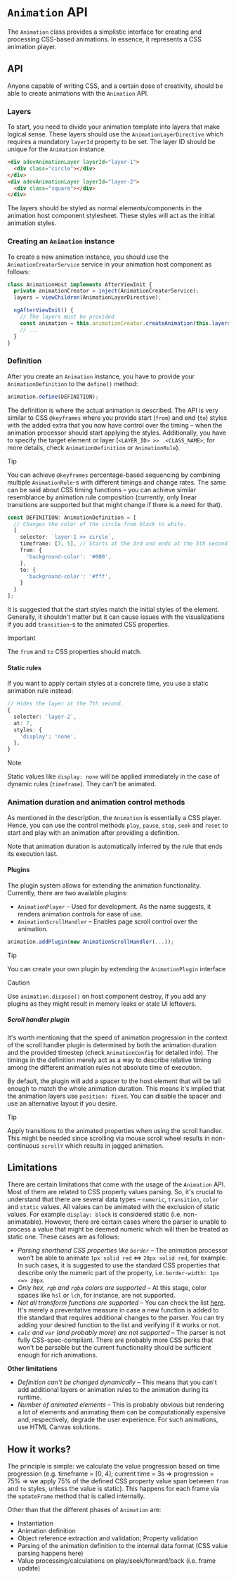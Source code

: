 # `Animation` API

The `Animation` class provides a simplistic interface for creating and processing CSS-based animations. In essence, it represents a CSS animation player.

## API

Anyone capable of writing CSS, and a certain dose of creativity, should be able to create animations with the `Animation` API.

### Layers

To start, you need to divide your animation template into layers that make logical sense. These layers should use the `AnimationLayerDirective` which requires a mandatory `layerId` property to be set. The layer ID should be unique for the `Animation` instance.

```html
<div adevAnimationLayer layerId="layer-1">
  <div class="circle"></div>
</div>
<div adevAnimationLayer layerId="layer-2">
  <div class="square"></div>
</div>
```

The layers should be styled as normal elements/components in the animation host component stylesheet. These styles will act as the initial animation styles.

### Creating an `Animation` instance

To create a new animation instance, you should use the `AnimationCreatorService` service in your animation host component as follows:

```typescript
class AnimationHost implements AfterViewInit {
  private animationCreator = inject(AnimationCreatorService);
  layers = viewChildren(AnimationLayerDirective);

  ngAfterViewInit() {
    // The layers must be provided
    const animation = this.animationCreator.createAnimation(this.layers());
    // ...
  }
}
```

### Definition

After you create an `Animation` instance, you have to provide your `AnimationDefinition` to the `define()` method:

```typescript
animation.define(DEFINITION);
```

The definition is where the actual animation is described. The API is very similar to CSS `@keyframes` where you provide start (`from`) and end (`to`) styles with the added extra that you now have control over the timing – when the animation processor should start applying the styles. Additionally, you have to specify the target element or layer (`<LAYER_ID> >> .<CLASS_NAME>`; for more details, check `AnimationDefinition` or `AnimationRule`).

> [!TIP]
> You can achieve `@keyframes` percentage-based sequencing by combining multiple `AnimationRule`-s with different timings and change rates. The same can be said about CSS timing functions – you can achieve similar resemblance by animation rule composition (currently, only linear transitions are supported but that might change if there is a need for that).

```typescript
const DEFINITION: AnimationDefinition = [
  // Changes the color of the circle from black to white.
  {
    selector: `layer-1 >> circle`,
    timeframe: [3, 5], // Starts at the 3rd and ends at the 5th second.
    from: {
      'background-color': '#000',
    },
    to: {
      'background-color': '#fff',
    }
  }
];
```

It is suggested that the start styles match the initial styles of the element. Generally, it shouldn't matter but it can cause issues with the visualizations if you add `transition`-s to the animated CSS properties.

> [!IMPORTANT]
> The `from` and `to` CSS properties should match.

#### Static rules

If you want to apply certain styles at a concrete time, you use a static animation rule instead:

```typescript
// Hides the layer at the 7th second.
{
  selector: `layer-2`,
  at: 7,
  styles: {
    'display': 'none',
  },
}
```

> [!NOTE]
> Static values like `display: none` will be applied immediately in the case of dynamic rules (`timeframe`). They can't be animated.

### Animation duration and animation control methods

As mentioned in the description, the `Animation` is essentially a CSS player. Hence, you can use the control methods `play`, `pause`, `stop`, `seek` and `reset` to start and play with an animation after providing a definition.

Note that animation duration is automatically inferred by the rule that ends its execution last.

#### Plugins

The plugin system allows for extending the animation functionality. Currently, there are two available plugins:

- `AnimationPlayer` – Used for development. As the name suggests, it renders animation controls for ease of use.
- `AnimationScrollHandler` – Enables page scroll control over the animation.

```typescript
animation.addPlugin(new AnimationScrollHandler(...));
```

> [!TIP]
> You can create your own plugin by extending the `AnimationPlugin` interface

> [!CAUTION]
> Use `animation.dispose()` on host component destroy, if you add any plugins as they might result in memory leaks or stale UI leftovers.

##### Scroll handler plugin

It's worth mentioning that the speed of animation progression in the context of the scroll handler plugin is determined by both the animation duration and the provided timestep (check `AnimationConfig` for detailed info). The timings in the definition merely act as a way to describe relative timing among the different animation rules not absolute time of execution.

By default, the plugin will add a spacer to the host element that will be tall enough to match the whole animation duration. This means it's implied that the animation layers use `position: fixed`. You can disable the spacer and use an alternative layout if you desire.

> [!TIP]
> Apply transitions to the animated properties when using the scroll handler. This might be needed since scrolling via mouse scroll wheel results in non-continuous `scrollY` which results in jagged animation.

## Limitations

There are certain limitations that come with the usage of the `Animation` API. Most of them are related to CSS property values parsing. So, it's crucial to understand that there are several data types – `numeric`, `transition`, `color` and `static` values. All values can be animated with the exclusion of static values. For example `display: block` is considered static (i.e. non-animatable). However, there are certain cases where the parser is unable to process a value that might be deemed numeric which will then be treated as static one. These cases are as follows:

- _Parsing shorthand CSS properties like `border`_ – The animation processor won't be able to animate `1px solid red` <=> `20px solid red`, for example. In such cases, it is suggested to use the standard CSS properties that describe only the numeric part of the property, i.e. `border-width: 1px <=> 20px`.
- _Only hex, `rgb` and `rgba` colors are supported_ – At this stage, color spaces like `hsl` or `lch`, for instance, are not supported.
- _Not all transform functions are supported_ – You can check the list [here](https://github.com). It's merely a preventative measure in case a new function is added to the standard that requires additional changes to the parser. You can try adding your desired function to the list and verifying if it works or not.
- _`calc` and `var` (and probably more) are not supported_ – The parser is not fully CSS-spec-compliant. There are probably more CSS perks that won't be parsable but the current functionality should be sufficient enough for rich animations.

**Other limitations**

- _Definition can't be changed dynamically_ – This means that you can't add additional layers or animation rules to the animation during its runtime.
- _Number of animated elements_ – This is probably obvious but rendering a lot of elements and animating them can be computationally expensive and, respectively, degrade the user experience. For such animations, use HTML Canvas solutions.

## How it works?

The principle is simple: we calculate the value progression based on time progression (e.g. timeframe = [0, 4]; current time = 3s => progression = 75% => we apply 75% of the defined CSS property value span between `from` and `to` styles, unless the value is static). This happens for each frame via the `updateFrame` method that is called internally.

Other than that the different phases of `Animation` are:

- Instantiation
- Animation definition
- Object reference extraction and validation; Property validation
- Parsing of the animation definition to the internal data format (CSS value parsing happens here)
- Value processing/calculations on play/seek/forward/back (i.e. frame update)
